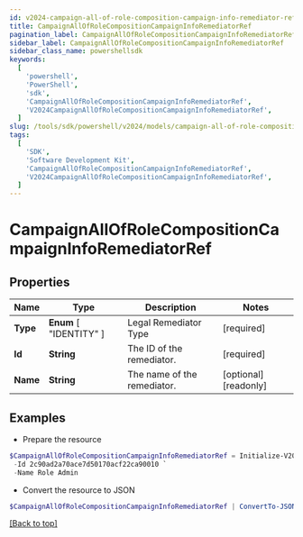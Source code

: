 ```yaml
---
id: v2024-campaign-all-of-role-composition-campaign-info-remediator-ref
title: CampaignAllOfRoleCompositionCampaignInfoRemediatorRef
pagination_label: CampaignAllOfRoleCompositionCampaignInfoRemediatorRef
sidebar_label: CampaignAllOfRoleCompositionCampaignInfoRemediatorRef
sidebar_class_name: powershellsdk
keywords:
  [
    'powershell',
    'PowerShell',
    'sdk',
    'CampaignAllOfRoleCompositionCampaignInfoRemediatorRef',
    'V2024CampaignAllOfRoleCompositionCampaignInfoRemediatorRef',
  ]
slug: /tools/sdk/powershell/v2024/models/campaign-all-of-role-composition-campaign-info-remediator-ref
tags:
  [
    'SDK',
    'Software Development Kit',
    'CampaignAllOfRoleCompositionCampaignInfoRemediatorRef',
    'V2024CampaignAllOfRoleCompositionCampaignInfoRemediatorRef',
  ]
---
```


# CampaignAllOfRoleCompositionCampaignInfoRemediatorRef

## Properties

| Name | Type | Description | Notes |
| --- | --- | --- | --- |
| **Type** | **Enum** [ "IDENTITY" ] | Legal Remediator Type | [required] |
| **Id** | **String** | The ID of the remediator. | [required] |
| **Name** | **String** | The name of the remediator. | [optional] [readonly] |

## Examples

- Prepare the resource

```powershell
$CampaignAllOfRoleCompositionCampaignInfoRemediatorRef = Initialize-V2024CampaignAllOfRoleCompositionCampaignInfoRemediatorRef  -Type IDENTITY `
 -Id 2c90ad2a70ace7d50170acf22ca90010 `
 -Name Role Admin
```

- Convert the resource to JSON

```powershell
$CampaignAllOfRoleCompositionCampaignInfoRemediatorRef | ConvertTo-JSON
```

[[Back to top]](#)
